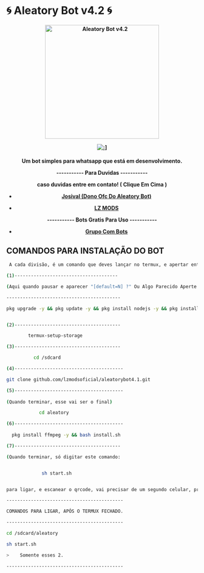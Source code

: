 # 🌀 Aleatory Bot v4.2 🌀
<div align="center">
</div>
<p align="center">
  <h4 align="center">
<img src="https://telegra.ph/file/249a1ac9ecb5fbfb4c9cc.jpg" alt="Aleatory Bot v4.2 " width="300" />

</div>
<p align="center">
   <a href="https://github.com/lzmodsoficial/aleatorybot4.1"><img title=":]" src="https://img.shields.io/badge/:]-LZ DOMINA BB-red.svg?style=for-the-badge&logo=github" /></a>
  <h4 align="center">

Um bot simples para whatsapp que está em desenvolvimento.
   
----------- Para Duvidas -----------
    
caso duvidas entre em contato! ( Clique Em Cima )
    
- [Josival (Dono Ofc Do Aleatory Bot)](https://wa.me/558198923680)
    
- [LZ MODS](https://wa.me/556284944742)
    
----------- Bots Gratis Para Uso -----------
    
- [Grupo Com Bots](https://chat.whatsapp.com/DPZKtPOZvUBIsaluTNB5rh)
    

## COMANDOS PARA INSTALAÇÃO DO BOT
```bash
 A cada divisão, é um comando que deves lançar no termux, e apertar enter, junto mesmo, da fórma que tiver.

(1)--------------------------------------

(Aqui quando pausar e aparecer "[default=N] ?" Ou Algo Parecido Aperte Enter Ok?)

------------------------------------------

pkg upgrade -y && pkg update -y && pkg install nodejs -y && pkg install nodejs-lts -y && pkg install wget -y && pkg install git -y && pkg install python -y


(2)---------------------------------------

        termux-setup-storage 

(3)---------------------------------------

          cd /sdcard

(4)----------------------------------------

git clone github.com/lzmodsoficial/aleatorybot4.1.git

(5)----------------------------------------
    
(Quando terminar, esse vai ser o final)

            cd aleatory

(6)----------------------------------------
    
  pkg install ffmpeg -y && bash install.sh

(7)---------------------------------------

(Quando terminar, só digitar este comando:


             sh start.sh 


para ligar, e escanear o qrcode, vai precisar de um segundo celular, pra tirar a foto do qrcode e utilizar como base, para escanear a foto que você tirou, com um whatsapp secundário, e escanear a foto, através do WhatsApp web, que fica nos 3 pontinhos do WhatsApp, ou pode se chamar, aparelhos conectados, ou linked devices.)

-------------------------------------------

COMANDOS PARA LIGAR, APÓS O TERMUX FECHADO. 

-------------------------------------------

cd /sdcard/aleatory 

sh start.sh 

>    Somente esses 2.

-------------------------------------------
```
    
    

